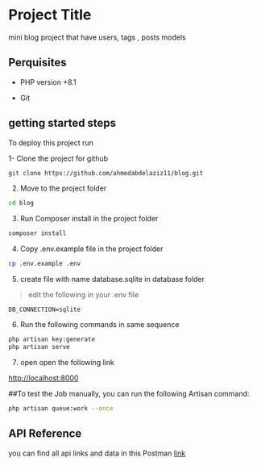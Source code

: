 
# Project Title

mini blog project that have users, tags , posts models


## Perquisites
- PHP version +8.1

- Git 
## getting started steps

To deploy this project run

1- Clone the project for github 
```bash
git clone https://github.com/ahmedabdelaziz11/blog.git
```
2. Move to the project folder 
        
```bash
cd blog
```

3. Run Composer install in the project folder

```bash
composer install
```

4. Copy .env.example file in the project folder

```bash
cp .env.example .env
```
5. create file with name database.sqlite in database folder
>  edit the following in your .env file

```env
DB_CONNECTION=sqlite
```

6. Run the following commands in same sequence

```bash
php artisan key:generate
php artisan serve
```

7. open open the following link

<http://localhost:8000>


##To test the Job manually, you can run the following Artisan command:
```bash
php artisan queue:work --once
```
## API Reference

you can find all api links and data in this Postman [link](https://documenter.getpostman.com/view/25927491/2s9XxtxvEc)
